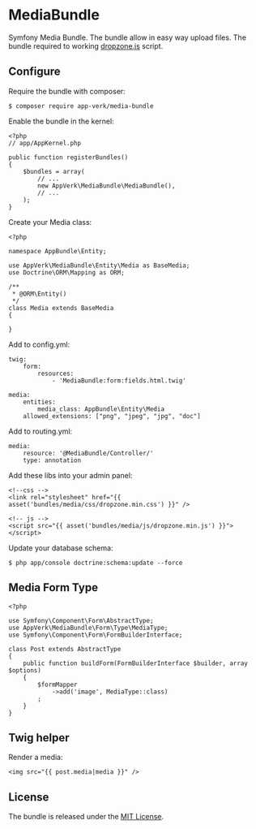 # MediaBundle

Symfony Media Bundle. The bundle allow in easy way upload files. The bundle required to working [dropzone.js](http://www.dropzonejs.com/) script.

## Configure

Require the bundle with composer:

    $ composer require app-verk/media-bundle

Enable the bundle in the kernel:

    <?php
    // app/AppKernel.php

    public function registerBundles()
    {
        $bundles = array(
            // ...
            new AppVerk\MediaBundle\MediaBundle(),
            // ...
        );
    }

Create your Media class:
    
    <?php
    
    namespace AppBundle\Entity;
    
    use AppVerk\MediaBundle\Entity\Media as BaseMedia;
    use Doctrine\ORM\Mapping as ORM;
    
    /**
     * @ORM\Entity()
     */
    class Media extends BaseMedia
    {
    
    }
    
Add to config.yml:

    twig:
        form:
            resources:
                - 'MediaBundle:form:fields.html.twig'
                
    media:
        entities:
            media_class: AppBundle\Entity\Media
        allowed_extensions: ["png", "jpeg", "jpg", "doc"]

Add to routing.yml:

    media:
        resource: '@MediaBundle/Controller/'
        type: annotation
                
Add these libs into your admin panel:

    <!--css -->
    <link rel="stylesheet" href="{{ asset('bundles/media/css/dropzone.min.css') }}" />
    
    <!-- js -->
    <script src="{{ asset('bundles/media/js/dropzone.min.js') }}"></script>

Update your database schema:

    $ php app/console doctrine:schema:update --force
    
## Media Form Type

    <?php
    
    use Symfony\Component\Form\AbstractType;
    use AppVerk\MediaBundle\Form\Type\MediaType;
    use Symfony\Component\Form\FormBuilderInterface;
    
    class Post extends AbstractType
    {
        public function buildForm(FormBuilderInterface $builder, array $options)
        {
            $formMapper
                ->add('image', MediaType::class)
            ;
        }
    }
    
## Twig helper

Render a media:

    <img src="{{ post.media|media }}" />

## License

The bundle is released under the [MIT License](LICENSE).
